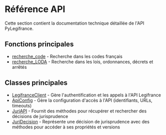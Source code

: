 # Référence API

Cette section contient la documentation technique détaillée de l'API PyLegifrance.

## Fonctions principales

- [recherche_code](fonctions/recherche_code.md) - Recherche dans les codes français
- [recherche_LODA](fonctions/recherche_loda.md) - Recherche dans les lois, ordonnances, décrets et arrêtés

## Classes principales

- [LegifranceClient](classes/legifrance_client.md) - Gère l'authentification et les appels à l'API Legifrance
- [ApiConfig](classes/api_config.md) - Gère la configuration d'accès à l'API (identifiants, URLs, timeouts)
- [JuriAPI](classes/juri_api.md) - Fournit des méthodes pour récupérer et rechercher des décisions de jurisprudence
- [JuriDecision](classes/juri_decision.md) - Représente une décision de jurisprudence avec des méthodes pour accéder à ses propriétés et versions